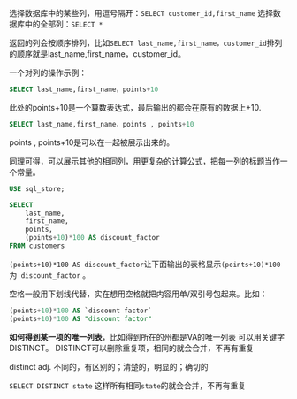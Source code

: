 
选择数据库中的某些列，用逗号隔开：`SELECT customer_id,first_name`
选择数据库中的全部列：`SELECT *`

返回的列会按顺序排列，比如`SELECT last_name,first_name，customer_id`排列的顺序就是last_name,first_name，customer_id。

一个对列的操作示例：
```sql
SELECT last_name,first_name，points+10
```
此处的points+10是一个算数表达式，最后输出的都会在原有的数据上+10.

```sql
SELECT last_name,first_name，points , points+10
```

points , points+10是可以在一起被展示出来的。

同理可得，可以展示其他的相同列，用更复杂的计算公式，把每一列的标题当作一个常量。

```sql
USE sql_store;

SELECT 
	last_name,
	first_name,
    points,
    (points+10)*100 AS discount_factor
FROM customers
```

`(points+10)*100 AS discount_factor`让下面输出的表格显示`(points+10)*100` 为` discount_factor` 。

空格一般用下划线代替，实在想用空格就把内容用单/双引号包起来。比如：
```sql
(points+10)*100 AS `discount factor`
(points+10)*100 AS "discount factor"
```

**如何得到某一项的唯一列表**，比如得到所在的州都是VA的唯一列表
可以用关键字DISTINCT。
DISTINCT可以删除重复项，相同的就会合并，不再有重复

distinct
adj. 不同的，有区别的；清楚的，明显的；确切的

`SELECT DISTINCT state`
这样所有相同`state`的就会合并，不再有重复

